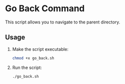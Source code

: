 # Go Back Command

This script allows you to navigate to the parent directory.

## Usage

1. Make the script executable:
    ```sh
    chmod +x go_back.sh
    ```

2. Run the script:
    ```sh
    ./go_back.sh
    ```
